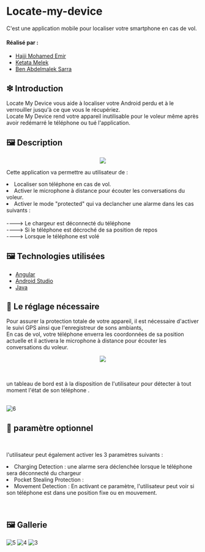 # Locate-my-device
C'est une application mobile pour localiser votre smartphone en cas de vol.  

#### Réalisé par : 
 - [Hajji Mohamed Emir](https://www.linkedin.com/in/mohamedemirhajji/)
 - [Ketata Melek](https://www.linkedin.com/in/melek-ketata-5a43371b7/)
 - [Ben Abdelmalek Sarra](https://www.linkedin.com/in/sarra-ben-abdelmalek-5a37a5140/)

## ❇ Introduction

Locate My Device vous aide à localiser votre Android perdu et à le verrouiller jusqu'à
ce que vous le récupériez. <br/>
Locate My Device rend votre appareil inutilisable pour le voleur même après avoir redémarré le téléphone ou tué l'application. 


## 🖼 Description 

<p align="center">
  <img src="https://user-images.githubusercontent.com/65729882/148789379-afee7185-f1c2-4a7b-820a-cc44b94de102.jpg" />
</p>




<p> Cette application va permettre au utilisateur de : 
  <li> Localiser son téléphone en cas de vol. </li>
  <li> Activer le microphone à distance pour écouter les conversations du voleur. </li>
  <li> Activer le mode "protected" qui va declancher une alarme dans les cas suivants :  <br/><br/>----> Le chargeur est déconnecté du téléphone <br/>----> Si le téléphone est décroché de sa position de repos 
    <br/>----> Lorsque le téléphone est volé </li> 
</p>

## 🖼 Technologies utilisées 

- [Angular](https://angular.io/)
- [Android Studio](https://developer.android.com/studio?hl=fr&gclid=CjwKCAiA1aiMBhAUEiwACw25MXQ0piMVuICCZWNXMYBGVxAOE4iGoeoOxT_048KowH47HwWLb71czBoCN8UQAvD_BwE&gclsrc=aw.ds) 
- [Java](https://www.java.com/fr/download/)

## 🚩 Le réglage nécessaire 

Pour assurer la protection totale de votre appareil, il est nécessaire d'activer le suivi GPS ainsi que l'enregistreur de sons ambiants, <br/>
En cas de vol, votre téléphone enverra les coordonnées de sa position actuelle et il activera le microphone à distance pour écouter les conversations du voleur. <br/>

<p align="center">
  <img src="https://user-images.githubusercontent.com/65729882/148816390-a6855c5a-f444-47b5-8964-cec90a73613e.jpg" />
</p>


<br/>
<br/>
un tableau de bord est à la disposition de l'utilisateur pour détecter à tout moment l'état de son téléphone . <br/>
<br/>

![6](https://user-images.githubusercontent.com/65729882/148816172-e9cb1cfe-b1ec-4801-b935-ff8280e34dca.png)



## 🚩 paramètre optionnel
<br/>
<p> l'utilisateur peut également activer les 3 paramètres suivants :  
  <li> Charging Detection  : une alarme sera déclenchée lorsque le téléphone sera déconnecté du chargeur  </li>
  <li> Pocket Stealing Protection : </li> 
  <li> Movement Detection : En activant ce paramètre, l'utilisateur peut voir si son téléphone est dans une position fixe ou en mouvement. </li>
</p>
<br/>



## 🖼 Gallerie

![5](https://user-images.githubusercontent.com/65729882/148817180-d927e5e2-7861-4667-804a-0fcaa6d4b6ae.jpg)
![4](https://user-images.githubusercontent.com/65729882/148817196-1c9007a8-4c19-42dd-8018-c695476fce9a.jpg)
![3](https://user-images.githubusercontent.com/65729882/148817218-f40918bf-e05f-4a2e-9bd4-51272decb009.jpg)





